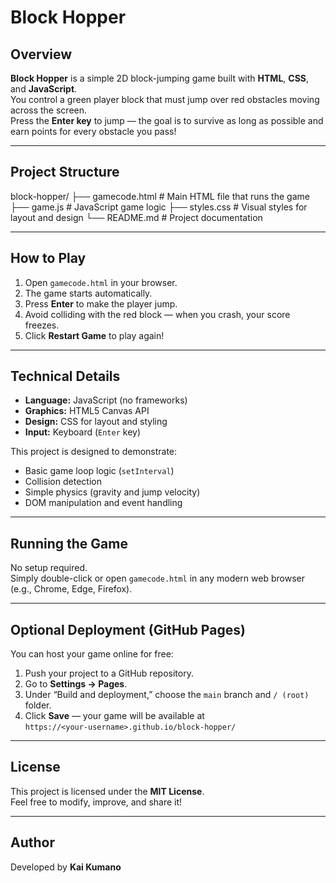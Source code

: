 # Block Hopper 

## Overview
**Block Hopper** is a simple 2D block-jumping game built with **HTML**, **CSS**, and **JavaScript**.  
You control a green player block that must jump over red obstacles moving across the screen.  
Press the **Enter key** to jump — the goal is to survive as long as possible and earn points for every obstacle you pass!

---

## Project Structure
block-hopper/
├── gamecode.html # Main HTML file that runs the game
├── game.js # JavaScript game logic
├── styles.css # Visual styles for layout and design
└── README.md # Project documentation


---

## How to Play
1. Open `gamecode.html` in your browser.  
2. The game starts automatically.  
3. Press **Enter** to make the player jump.  
4. Avoid colliding with the red block — when you crash, your score freezes.  
5. Click **Restart Game** to play again!

---

## Technical Details
- **Language:** JavaScript (no frameworks)
- **Graphics:** HTML5 Canvas API
- **Design:** CSS for layout and styling
- **Input:** Keyboard (`Enter` key)

This project is designed to demonstrate:
- Basic game loop logic (`setInterval`)
- Collision detection
- Simple physics (gravity and jump velocity)
- DOM manipulation and event handling

---

## Running the Game
No setup required.  
Simply double-click or open `gamecode.html` in any modern web browser (e.g., Chrome, Edge, Firefox).

---

## Optional Deployment (GitHub Pages)
You can host your game online for free:
1. Push your project to a GitHub repository.  
2. Go to **Settings → Pages**.  
3. Under “Build and deployment,” choose the `main` branch and `/ (root)` folder.  
4. Click **Save** — your game will be available at  
   `https://<your-username>.github.io/block-hopper/`

---

## License
This project is licensed under the **MIT License**.  
Feel free to modify, improve, and share it!

---

## Author
Developed by **Kai Kumano** 
